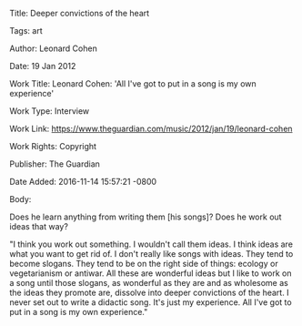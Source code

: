 Title:  Deeper convictions of the heart

Tags:   art

Author: Leonard Cohen

Date:   19 Jan 2012

Work Title: Leonard Cohen: 'All I've got to put in a song is my own experience'

Work Type: Interview

Work Link: https://www.theguardian.com/music/2012/jan/19/leonard-cohen

Work Rights: Copyright

Publisher: The Guardian

Date Added: 2016-11-14 15:57:21 -0800

Body: 

Does he learn anything from writing them [his songs]? Does he work out ideas that way? 

"I think you work out something. I wouldn't call them ideas. I think ideas are what you want to get rid of. I don't really like songs with ideas. They tend to become slogans. They tend to be on the right side of things: ecology or vegetarianism or antiwar. All these are wonderful ideas but I like to work on a song until those slogans, as wonderful as they are and as wholesome as the ideas they promote are, dissolve into deeper convictions of the heart. I never set out to write a didactic song. It's just my experience. All I've got to put in a song is my own experience."
